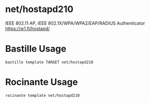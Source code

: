 # net/hostapd210
IEEE 802.11 AP, IEEE 802.1X/WPA/WPA2/EAP/RADIUS Authenticator
https://w1.fi/hostapd/

# Bastille Usage
```shell
bastille template TARGET net/hostapd210
```

# Rocinante Usage
```shell
rocinante template net/hostapd210
```
